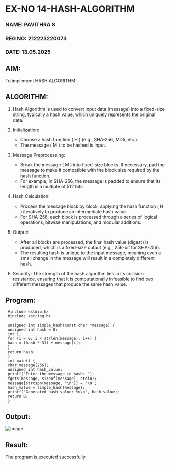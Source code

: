 # EX-NO 14-HASH-ALGORITHM
### NAME: PAVITHRA S
### REG NO: 212223220073
### DATE: 13.05.2025
## AIM:
To implement HASH ALGORITHM

## ALGORITHM:

1. Hash Algorithm is used to convert input data (message) into a fixed-size string, typically a hash value, which uniquely represents the original data.

2. Initialization:
   - Choose a hash function \( H \) (e.g., SHA-256, MD5, etc.).
   - The message \( M \) to be hashed is input.

3. Message Preprocessing:
   - Break the message \( M \) into fixed-size blocks. If necessary, pad the message to make it compatible with the block size required by the hash function.
   - For example, in SHA-256, the message is padded to ensure that its length is a multiple of 512 bits.

4. Hash Calculation:
   - Process the message block by block, applying the hash function \( H \) iteratively to produce an intermediate hash value.
   - For SHA-256, each block is processed through a series of logical operations, bitwise manipulations, and modular additions.

5. Output:
   - After all blocks are processed, the final hash value (digest) is produced, which is a fixed-size output (e.g., 256-bit for SHA-256).
   - The resulting hash is unique to the input message, meaning even a small change in the message will result in a completely different hash.

6. Security: The strength of the hash algorithm lies in its collision resistance, ensuring that it is computationally infeasible to find two different messages that produce the same hash value.


## Program:
```
 #include <stdio.h>
 #include <string.h>

 unsigned int simple_hash(const char *message) {
 unsigned int hash = 0;
 int i;
 for (i = 0; i < strlen(message); i++) {
 hash = (hash * 31) + message[i]; 
 }
 return hash;
 }
 int main() {
 char message[256];
 unsigned int hash_value;
 printf("Enter the message to hash: ");
 fgets(message, sizeof(message), stdin);
 message[strcspn(message, "\n")] = '\0'; 
 hash_value = simple_hash(message);
 printf("Generated hash value: %u\n", hash_value);
 return 0;
 }
```

## Output:
![image](https://github.com/user-attachments/assets/2e631e6b-98b2-49e3-bcfc-8afc5543a1be)


## Result:
The program is executed successfully.
